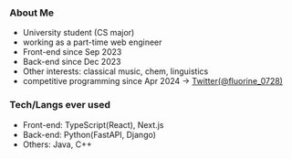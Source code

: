 ### About Me
- University student (CS major)
- working as a part-time web engineer
- Front-end since Sep 2023
- Back-end since Dec 2023
- Other interests: classical music, chem, linguistics
- competitive programming since Apr 2024 -> [Twitter(@fluorine_0728)](https://x.com/fluorine_0728)

### Tech/Langs ever used
- Front-end: TypeScript(React), Next.js
- Back-end: Python(FastAPI, Django)
- Others: Java, C++

